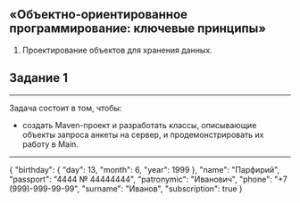 

## «Объектно-ориентированное программирование: ключевые принципы»

1. Проектирование объектов для хранения данных.

## Задание 1 

------
Задача состоит в том, чтобы:
* создать Maven-проект и разработать классы, описывающие объекты запроса анкеты на сервер, и продемонстрировать их работу в Main.

------
{
  "birthday": {
    "day": 13,
    "month": 6,
    "year": 1999
  },
  "name": "Парфирий",
  "passport": "4444 № 44444444",
  "patronymic": "Иванович",
  "phone": "+7 (999)-999-99-99",
  "surname": "Иванов",
  "subscription": true
}